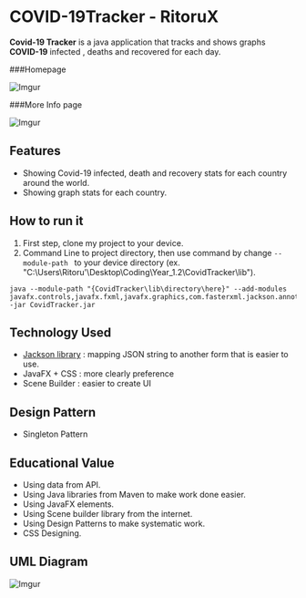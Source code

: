 # COVID-19Tracker - RitoruX
**Covid-19 Tracker** is a java application that tracks and shows graphs **COVID-19** infected , deaths and recovered for each day.

###Homepage

![Imgur](https://imgur.com/CT8SKNH.png)

###More Info page

![Imgur](https://imgur.com/03ZCnjf.png)
## Features
* Showing Covid-19 infected, death and recovery stats for each country around the world.
* Showing graph stats for each country.
## How to run it
 1. First step, clone my project to your device.
 2. Command Line to project directory, then use command by change  ```--module-path ``` to your device directory (ex. "C:\Users\Ritoru'\Desktop\Coding\Year_1.2\CovidTracker\lib"). 
 ``` 
 java --module-path "{CovidTracker\lib\directory\here}" --add-modules javafx.controls,javafx.fxml,javafx.graphics,com.fasterxml.jackson.annotation,com.fasterxml.jackson.core,com.fasterxml.jackson.databind  -jar CovidTracker.jar 
```
## Technology Used
* [Jackson library](https://github.com/FasterXML/jackson) : mapping JSON string to another form that is easier to use.
* JavaFX + CSS : more clearly preference
* Scene Builder : easier to create UI
## Design Pattern
* Singleton Pattern
## Educational Value
* Using data from API.
* Using Java libraries from Maven to make work done easier.
* Using JavaFX elements.
* Using Scene builder library from the internet.
* Using Design Patterns to make systematic work.
* CSS Designing.
## UML Diagram
![Imgur](https://imgur.com/nVEQu3o.png)

